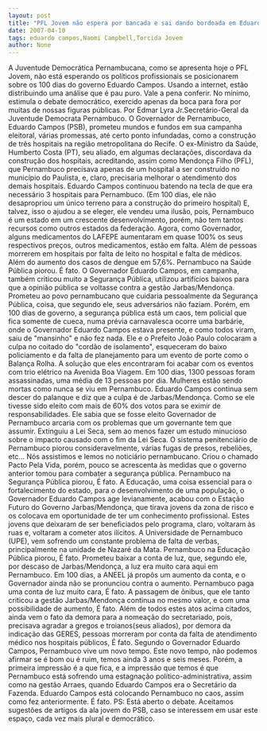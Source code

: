 ```yaml
---
layout: post
title: "PFL Jovem não espera por bancada e sai dando bordoada em Eduardo Campos"
date: 2007-04-10
tags: eduardo campos,Naomi Campbell,Torcida Jovem
author: None
---
```

A Juventude Democrática Pernambucana, como se apresenta hoje o PFL Jovem, não está esperando os políticos profissionais se posicionarem sobre os 100 dias do governo Eduardo Campos.
Usando a internet, estão distribuindo uma análise que é pau puro. Vale a pena conferir. No mínimo, estimula o debate democrático, exercido apenas da boca para fora por muitas de nossas figuras públicas.
Por Edmar Lyra Jr.Secretário-Geral da Juventude Democrata Pernambuco.
O Governador de Pernambuco, Eduardo Campos (PSB), prometeu mundos e fundos em sua campanha eleitoral, várias promessas, até certo ponto infundadas, como a construção de três hospitais na região metropolitana do Recife. 
O ex-Ministro da Saúde, Humberto Costa (PT), seu aliado, em algumas declarações, discordava da construção dos hospitais, acreditando, assim como Mendonça Filho (PFL), que Pernambuco precisava apenas de um hospital a ser construído no município do Paulista, e, claro, precisaria melhorar o atendimento dos demais hospitais. 
Eduardo Campos continuou batendo na tecla de que era necessário 3 hospitais para Pernambuco. (Em 100 dias, ele não desapropriou um único terreno para a construção do primeiro hospital) E, talvez, isso o ajudou a se eleger, ele vendeu uma ilusão, pois, Pernambuco é um estado em um crescente desenvolvimento, porém, não tem tantos recursos como outros estados da federação. 
Agora, como Governador, alguns medicamentos do LAFEPE aumentaram em quase 100% os seus respectivos preços, outros medicamentos, estão em falta. Além de pessoas morrerem em hospitais por falta de leito no hospital e falta de médicos. Além do aumento dos casos de dengue em 57,6%. Pernambuco na Saúde Pública piorou. É fato.
O Governador Eduardo Campos, em campanha, também criticou muito a Segurança Pública, utilizou artifícios baixos para que a opinião pública se voltasse contra a gestão Jarbas/Mendonça. 
Prometeu ao povo pernambucano que cuidaria pessoalmente da Segurança Pública, coisa, que segundo ele, seus adversários não faziam. 
Porém, em 100 dias de governo, a segurança pública está um caos, tem policial que fica somente de cueca, numa prévia carnavalesca ocorre uma barbárie, onde o Governador Eduardo Campos estava presente, e como todos viram, saiu de \"mansinho\" e não fez nada.
Ele e o Prefeito João Paulo colocaram a culpa no coitado do \"cordão de isolamento\", esqueceram do baixo policiamento e da falta de planejamento para um evento de porte como o Balança Rolha. A solução que eles encontraram foi acabar com os eventos com trio elétrico na Avenida Boa Viagem. 
Em 100 dias, 1300 pessoas foram assassinadas, uma média de 13 pessoas por dia. Mulheres estão sendo mortas como nunca se viu em Pernambuco. Eduardo Campos continua sem descer do palanque e diz que a culpa é de Jarbas/Mendonça. Como se ele tivesse sido eleito com mais de 60% dos votos para se eximir de responsabilidades. 
Ele sabia que se fosse eleito Governador de Pernambuco arcaria com os problemas que um governante tem que assumir. Extinguiu a Lei Seca, sem ao menos fazer um estudo minucioso sobre o impacto causado com o fim da Lei Seca. 
O sistema penitenciário de Pernambuco piorou consideravelmente, várias fugas de presos, rebeliões, etc... Nós assistimos e lemos no noticiário pernambucano. Criou o chamado Pacto Pela Vida, porém, pouco se acrescenta às medidas que o governo anterior tomou para combater a segurança pública. Pernambuco na Segurança Pública piorou, É fato.
A Educação, uma coisa essencial para o fortalecimento do estado, para o desenvolvimento de uma população, o Governador Eduardo Campos age levianamente, acabou com o Estação Futuro do Governo Jarbas/Mendonça, que tirava jovens da zona de risco e os colocava em oportunidade de ter um conhecimento profissional. Estes jovens que deixaram de ser beneficiados pelo programa, claro, voltaram às ruas e, voltaram a cometer atos ilícitos. 
A Universidade de Pernambuco (UPE), vem sofrendo um constante problema de falta de verbas, principalmente na unidade de Nazaré da Mata. Pernambuco na Educação Pública piorou, É fato.
Prometeu baixar a conta de luz, que, segundo ele, por descaso de Jarbas/Mendonça, a luz era muito cara aqui em Pernambuco. Em 100 dias, a ANEEL já propôs um aumento da conta, e o Governador ainda não se pronunciou contra o aumento. Pernambuco paga uma conta de luz muito cara, É fato.
A passagem de ônibus, que ele tanto criticou a gestão Jarbas/Mendonça continua no mesmo valor, e com uma possibilidade de aumento, É fato.
Além de todos estes atos acima citados, ainda vem o fato da demora para a nomeação do secretariado, pois, precisava agradar a gregos e troianos(seus aliados), por demora da indicação das GERES, pessoas morreram por conta da falta de atendimento médico nos hospitais públicos, É fato.
Segundo o Governador Eduardo Campos, Pernambuco vive um novo tempo. Este novo tempo, não podemos afirmar se é bom ou é ruim, temos ainda 3 anos e seis meses. Porém, a primeira impressão é a que fica, e a impressão que temos é que Pernambuco está sofrendo uma estagnação político-administrativa, assim como na gestão Arraes, quando Eduardo Campos era o Secretário da Fazenda. Eduardo Campos está colocando Pernambuco no caos, assim como fez anteriormente. É fato.
PS: Está aberto o debate. Aceitamos sugestões de artigos da ala jovem do PSB, caso se interessem em usar este espaço, cada vez mais&nbsp;plural e democrático. 